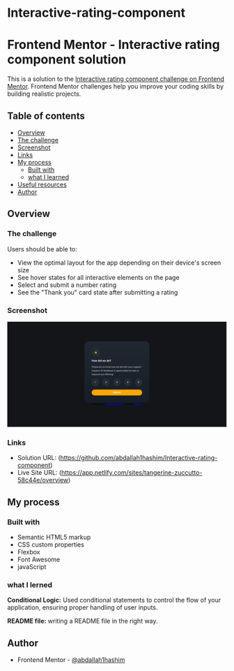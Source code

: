 # Interactive-rating-component
# Frontend Mentor - Interactive rating component solution

This is a solution to the [Interactive rating component challenge on Frontend Mentor](https://www.frontendmentor.io/challenges/interactive-rating-component-koxpeBUmI). Frontend Mentor challenges help you improve your coding skills by building realistic projects. 

## Table of contents

- [Overview](#overview)
- [The challenge](#the-challenge)
- [Screenshot](#screenshot)
- [Links](#links)
- [My process](#my-process)
  - [Built with](#built-with)
  - [what I learned](#what-I-Lerened)
- [Useful resources](#useful-resources)
- [Author](#author)




## Overview

### The challenge

Users should be able to:

- View the optimal layout for the app depending on their device's screen size
- See hover states for all interactive elements on the page
- Select and submit a number rating
- See the "Thank you" card state after submitting a rating

### Screenshot

![screen](https://github.com/abdallah1hashim/Interactive-rating-component/blob/main/design/Screenshot%202023-11-30%20025502.png)


### Links

- Solution URL: (https://github.com/abdallah1hashim/Interactive-rating-component)
- Live Site URL: (https://app.netlify.com/sites/tangerine-zuccutto-58c44e/overview)

## My process

### Built with

- Semantic HTML5 markup
- CSS custom properties
- Flexbox
- Font Awesome
- javaScript

### what I lerned 

**Conditional Logic:** Used conditional statements to control the flow of your application, ensuring proper handling of user inputs.

**README file:** writing a README file in the right way.

## Author

- Frontend Mentor - [@abdallah1hashim]([https://www.frontendmentor.io/profile/yourusername](https://www.frontendmentor.io/profile/abdallah1hashim))




